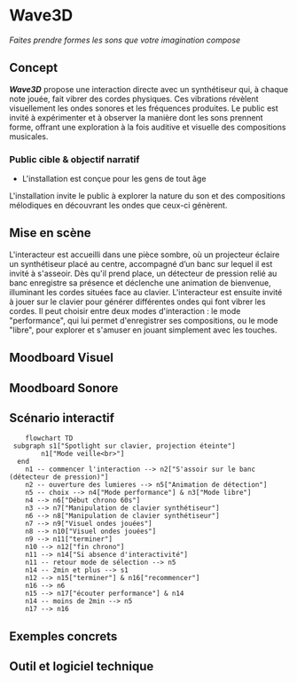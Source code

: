 # Wave3D
*Faites prendre formes les sons que votre imagination compose*

## Concept

***Wave3D*** propose une interaction directe avec un synthétiseur qui, à chaque note jouée, fait vibrer des cordes physiques. Ces vibrations révèlent visuellement les ondes sonores et les fréquences produites. Le public est invité à expérimenter et à observer la manière dont les sons prennent forme, offrant une exploration à la fois auditive et visuelle des compositions musicales.

### Public cible & objectif narratif
- L'installation est conçue pour les gens de tout âge

L'installation invite le public à explorer la nature du son et des compositions mélodiques en découvrant les ondes que ceux-ci génèrent.

## Mise en scène

L'interacteur est accueilli dans une pièce sombre, où un projecteur éclaire un synthétiseur placé au centre, accompagné d’un banc sur lequel il est invité à s'asseoir. Dès qu'il prend place, un détecteur de pression relié au banc enregistre sa présence et déclenche une animation de bienvenue, illuminant les cordes situées face au clavier. L'interacteur est ensuite invité à jouer sur le clavier pour générer différentes ondes qui font vibrer les cordes. Il peut choisir entre deux modes d'interaction : le mode "performance", qui lui permet d'enregistrer ses compositions, ou le mode "libre", pour explorer et s'amuser en jouant simplement avec les touches.


## Moodboard Visuel

## Moodboard Sonore

## Scénario interactif

```mermaid
    flowchart TD
 subgraph s1["Spotlight sur clavier, projection éteinte"]
        n1["Mode veille<br>"]
  end
    n1 -- commencer l'interaction --> n2["S'assoir sur le banc (détecteur de pression)"]
    n2 -- ouverture des lumieres --> n5["Animation de détection"]
    n5 -- choix --> n4["Mode performance"] & n3["Mode libre"]
    n4 --> n6["Début chrono 60s"]
    n3 --> n7["Manipulation de clavier synthétiseur"]
    n6 --> n8["Manipulation de clavier synthétiseur"]
    n7 --> n9["Visuel ondes jouées"]
    n8 --> n10["Visuel ondes jouées"]
    n9 --> n11["terminer"]
    n10 --> n12["fin chrono"]
    n11 --> n14["Si absence d'interactivité"]
    n11 -- retour mode de sélection --> n5
    n14 -- 2min et plus --> s1
    n12 --> n15["terminer"] & n16["recommencer"]
    n16 --> n6
    n15 --> n17["écouter performance"] & n14
    n14 -- moins de 2min --> n5
    n17 --> n16
```

## Exemples concrets

## Outil et logiciel technique
